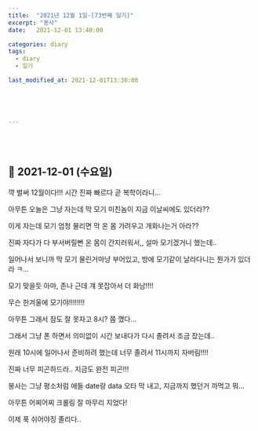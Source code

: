 ```yaml
---
title:  "2021년 12월 1일-[73번째 일기]"
excerpt: "봉사"
date:   2021-12-01 13:40:00 

categories: diary
tags:
  - diary
  - 일기

last_modified_at: 2021-12-01T13:30:00





---
```


<br/>

<br/>

## 🧾 2021-12-01 (수요일)

꺅 벌써 12월이다!!! 시간 진짜 빠르다 곧 복학이라니...

아무튼 오늘은 그냥 자는데 막 모기 미친놈이 지금 이날씨에도 있더라??

이게 자는데 모기 엄청 물리면 막 온 몸 가려우고 개화나는거 아라??

진짜 자다가 다 부서버릴뻔 온 몸이 간지러워서,, 설마 모기겠거니 했는데.. 

일어나서 보니까 막 모기 물린거마냥 부어있고, 방에 모기같이 날라다니는 뭔가가 있더라 ㅋ...

모기 맞을듯 아마, 존나 근데 걔 못잡아서 더 화남!!!!

무슨 한겨울에 모기야!!!!!!!!

아무튼 그래서 잠도 잘 못자고 8시?  쯤 깼다...

그래서 그냥 폰 하면서 의미없이 시간 보내다가 다시 졸려서 조금 잤는데..

원래 10시에 일어나서 준비하려 했는데 너무 졸려서 11시까지 자버림!!!!

진짜 너무 피곤하드라.. 지금도 완전 피곤!!!

봉사는 그냥 평소처럼 애들 date랑 data 오타 막 내고, 지금까지 했던거 까먹고 뭐...

아무튼 어찌어찌 크롤링 잘 마무리 지었다!

이제 푹 쉬어야징 졸리다..